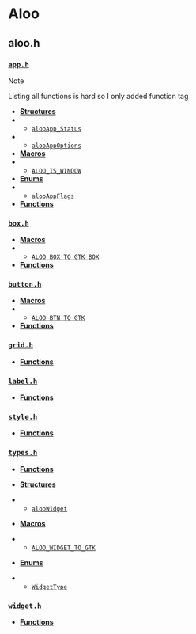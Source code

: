 # Aloo

## aloo.h

### [`app.h`](app.md)

> [!NOTE]
> Listing all functions is hard so I only added function tag

- [**Structures**](app.md#struct)
- - [`alooApp_Status`](app.md#alooApp_Status)
- - [`alooAppOptions`](app.md#alooappoptions)
- [**Macros**](app.md#macros)
- - [`ALOO_IS_WINDOW`](app.md#aloo_is_windowx)
- [**Enums**](app.md#enumerations)
- - [`alooAppFlags`](app.md#alooappflags)
- [**Functions**](app.md#functions)

### [`box.h`](box.md)

- [**Macros**](box.md#macros)
- - [`ALOO_BOX_TO_GTK_BOX`](box.md#aloo_box_to_gtk_boxx)
- [**Functions**](box.md#functions)

### [`button.h`](button.md)

- [**Macros**](button.md#macros)
- - [`ALOO_BTN_TO_GTK`](button.md#aloo_btn_to_gtkx)
- [**Functions**](button.md#functions)

### [`grid.h`](grid.md)

- [**Functions**](grid.md#functions)

### [`label.h`](label.md)

- [**Functions**](label.md#functions)

### [`style.h`](style.md)

- [**Functions**](style.md#functions)

### [`types.h`](types.md)

- [**Functions**](app.md#functions)

- [**Structures**](types.md#struct)
- - [`alooWidget`](types.md#aloowidget)
- [**Macros**](types.md#macros)
- - [`ALOO_WIDGET_TO_GTK`](types.md#aloo_widget_to_gtkx)
- [**Enums**](types.md#enumerations)
- - [`WidgetType`](types.md#widgettype)

### [`widget.h`](widget.md)

- [**Functions**](widget.md#functions)
